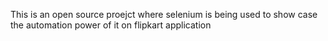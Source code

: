 This is an open source proejct where selenium is being used to show case the automation power of it on flipkart application
